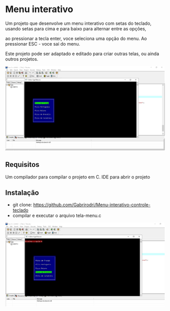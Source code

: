 # Menu interativo

Um projeto que desenvolve um menu interativo com setas do teclado, 
usando setas para cima e para baixo para alternar entre as opções,

ao pressionar a tecla enter, voce seleciona uma opção do menu. Ao pressionar ESC - voce sai do menu.

Este projeto pode ser adaptado e editado para criar outras telas, ou ainda outros projetos. 

![](https://github.com/Gabrirodri/Menu-interativo-controle-teclado/blob/main/print-menu-interativo-01.jpg)

## Requisitos

Um compilador para compilar o projeto em C.
IDE para abrir o projeto

## Instalação 

* git clone: https://github.com/Gabrirodri/Menu-interativo-controle-teclado
* compilar e executar o arquivo tela-menu.c

![](https://github.com/Gabrirodri/Menu-interativo-controle-teclado/blob/main/print-menu-interativo-02.jpg)
